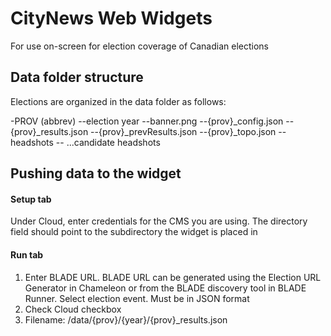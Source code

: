 # CityNews Web Widgets 

For use on-screen for election coverage of Canadian elections

## Data folder structure

Elections are organized in the data folder as follows: 

-PROV (abbrev)
--election year
    --banner.png
    --{prov}_config.json
    --{prov}_results.json
    --{prov}_prevResults.json
    --{prov}_topo.json 
--headshots
    -- ...candidate headshots

## Pushing data to the widget

#### Setup tab
Under Cloud, enter credentials for the CMS you are using. The directory field should point to the subdirectory the widget is placed in

#### Run tab
1. Enter BLADE URL. BLADE URL can be generated using the Election URL Generator in Chameleon or from the BLADE discovery tool in BLADE Runner. Select election event. Must be in JSON format
2. Check Cloud checkbox
3. Filename: /data/{prov}/{year}/{prov}_results.json





